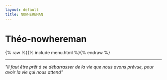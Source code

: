 ```yaml
---
layout: default
title: NOWHEREMAN 
---
```


# Théo-nowhereman

{% raw %}{% include menu.html %}{% endraw %}


---
*"Il faut être prêt à se débarrasser de la vie que nous avons prévue, pour avoir la vie qui nous attend"*




